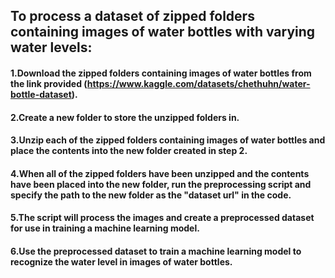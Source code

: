 
## To process a dataset of zipped folders containing images of water bottles with varying water levels:

#### 1.Download the zipped folders containing images of water bottles from the link provided (https://www.kaggle.com/datasets/chethuhn/water-bottle-dataset).

#### 2.Create a new folder to store the unzipped folders in.

#### 3.Unzip each of the zipped folders containing images of water bottles and place the contents into the new folder created in step 2.

#### 4.When all of the zipped folders have been unzipped and the contents have been placed into the new folder, run the preprocessing script and specify the path to the new folder as the "dataset url" in the code.

#### 5.The script will process the images and create a preprocessed dataset for use in training a machine learning model.
#### 6.Use the preprocessed dataset to train a machine learning model to recognize the water level in images of water bottles.




